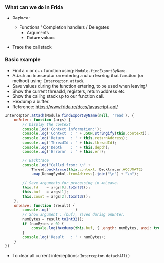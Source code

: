### What can we do in Frida

- Replace:
    + Functions / Completion handlers / Delegates
        * Arguments
        * Return values

- Trace the call stack

### Basic example:

- Find a c or c++ function using: `Module.findExportByName`.
- Attach an interceptor on entering and on leaving that function (or method) using: `Interceptor.attach`.
- Save values during the function entering, to be used when leaving/
- Show the current threadId, registers, return address etc.
- Show the calling stack up to our function call.
- Hexdump a buffer.
- Reference: https://www.frida.re/docs/javascript-api/

```javascript
Interceptor.attach(Module.findExportByName(null, 'read'), {
    onEnter: function (args) {
        // Display the context
        console.log('Context information:');
        console.log('Context  : ' + JSON.stringify(this.context));
        console.log('Return   : ' + this.returnAddress);
        console.log('ThreadId : ' + this.threadId);
        console.log('Depth    : ' + this.depth);
        console.log('Errornr  : ' + this.err);

        // Backtrace
        console.log("Called from: \n" +
            Thread.backtrace(this.context, Backtracer.ACCURATE)
            .map(DebugSymbol.fromAddress).join("\n") + "\n");

        // Save arguments for processing in onLeave.
        this.fd    = args[0].toInt32();
        this.buf   = args[1];
        this.count = args[2].toInt32();
    },
    onLeave: function (result) {
        console.log('----------')
        // Show argument 1 (buf), saved during onEnter.
        numBytes = result.toInt32();
        if (numBytes > 0) {
            console.log(hexdump(this.buf, { length: numBytes, ansi: true }));
        }
        console.log('Result   : ' + numBytes);
    }
})
```

- To clear all current interceptions: `Interceptor.detachAll()`